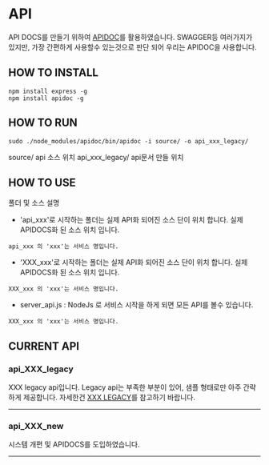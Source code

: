 # API
API DOCS를 만들기 위하여 [APIDOC](http://apidocjs.com/)를 활용하였습니다. SWAGGER등 여러가지가 있지만, 가장 간편하게 사용할수 있는것으로 판단 되어 우리는 APIDOC을 사용합니다.


## HOW TO INSTALL
```
npm install express -g
npm install apidoc -g
```

## HOW TO RUN
```
sudo ./node_modules/apidoc/bin/apidoc -i source/ -o api_xxx_legacy/
```
source/ api 소스 위치
api_xxx_legacy/ api문서 만들 위치

## HOW TO USE

폴더 및 소스 설명
- 'api_xxx'로 시작하는 폴더는 실제 API화 되어진 소스 단이 위치 합니다. 실제 APIDOCS화 된 소스 위치 입니다.

```
api_xxx 의 'xxx'는 서비스 명입니다.

```

- 'XXX_xxx'로 시작하는 폴더는 실제 API화 되어진 소스 단이 위치 합니다. 실제 APIDOCS화 된 소스 위치 입니다.
```
XXX_xxx 의 'xxx'는 서비스 명입니다.

```

- server_api.js : NodeJs 로 서비스 시작을 하게 되면 모든 API를 볼수 있습니다.
```
XXX_xxx 의 'xxx'는 서비스 명입니다.

```

## CURRENT API 

### api_XXX_legacy
XXX legacy api입니다. Legacy api는 부족한 부분이 있어, 샘플 형태로만 아주 간략하게 제공합니다.
자세한건 [XXX LEGACY]()를 참고하기 바랍니다.

---

### api_XXX_new
시스템 개편 및 APIDOCS를 도입하였습니다.

---
